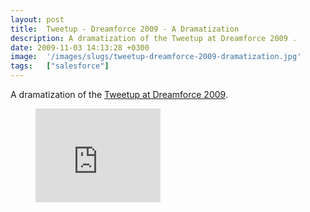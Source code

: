 ```yaml
---
layout: post
title:  Tweetup - Dreamforce 2009 - A Dramatization
description: A dramatization of the Tweetup at Dreamforce 2009 .
date: 2009-11-03 14:13:28 +0300
image:  '/images/slugs/tweetup-dreamforce-2009-dramatization.jpg'
tags:   ["salesforce"]
---
```

<p>A dramatization of the <a href="http://twtvite.com/10ilcw" target="_blank">Tweetup at Dreamforce 2009</a>.</p>
<figure class="kg-card kg-embed-card"><iframe width="200" height="150" src="https://www.youtube.com/embed/8COR1vunZyA?feature=oembed" frameborder="0" allow="accelerometer; autoplay; clipboard-write; encrypted-media; gyroscope; picture-in-picture" allowfullscreen></iframe></figure>
